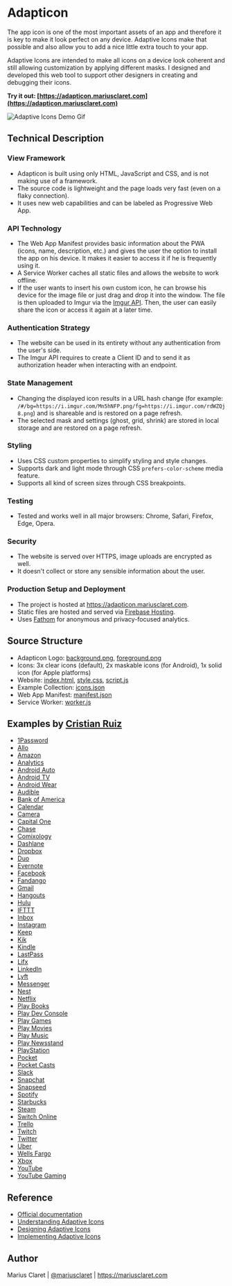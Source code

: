 # Adapticon

The app icon is one of the most important assets of an app and therefore it is key to make it look perfect on any device. Adaptive Icons make that possible and also allow you to add a nice little extra touch to your app.

Adaptive Icons are intended to make all icons on a device look coherent and still allowing customization by applying different masks. I designed and developed this web tool to support other designers in creating and debugging their icons.

**Try it out: [https://adapticon.mariusclaret.com](https://adapticon.mariusclaret.com)**

![Adaptive Icons Demo Gif](https://i.imgur.com/1NCSObR.gif)

## Technical Description

### View Framework
- Adapticon is built using only HTML, JavaScript and CSS, and is not making use of a framework.
- The source code is lightweight and the page loads very fast (even on a flaky connection).
- It uses new web capabilities and can be labeled as Progressive Web App.

### API Technology
- The Web App Manifest provides basic information about the PWA (icons, name, description, etc.) and gives the user the option to install the app on his device. It makes it easier to access it if he is frequently using it.
- A Service Worker caches all static files and allows the website to work offline.
- If the user wants to insert his own custom icon, he can browse his device for the image file or just drag and drop it into the window. The file is then uploaded to Imgur via the [Imgur API](https://apidocs.imgur.com/?version=latest). Then, the user can easily share the icon or access it again at a later time.

### Authentication Strategy
- The website can be used in its entirety without any authentication from the user's side.
- The Imgur API requires to create a Client ID and to send it as authorization header when interacting with an endpoint.

### State Management
- Changing the displayed icon results in a URL hash change (for example: ```/#/bg=https://i.imgur.com/Mn5hNFP.png/fg=https://i.imgur.com/rdWZQj8.png```) and is shareable and is restored on a page refresh.
- The selected mask and settings (ghost, grid, shrink) are stored in local storage and are restored on a page refresh.

### Styling
- Uses CSS custom properties to simplify styling and style changes.
- Supports dark and light mode through CSS ```prefers-color-scheme``` media feature.
- Supports all kind of screen sizes through CSS breakpoints.

### Testing
- Tested and works well in all major browsers: Chrome, Safari, Firefox, Edge, Opera.

### Security
- The website is served over HTTPS, image uploads are encrypted as well.
- It doesn't collect or store any sensible information about the user.

### Production Setup and Deployment
- The project is hosted at https://adapticon.mariusclaret.com.
- Static files are hosted and served via [Firebase Hosting](https://firebase.google.com/docs/hosting).
- Uses [Fathom](https://usefathom.com) for anonymous and privacy-focused analytics.


## Source Structure

- Adapticon Logo: [background.png](source/background.png), [foreground.png](source/foreground.png)
- Icons: 3x clear icons (default), 2x maskable icons (for Android), 1x solid icon (for Apple platforms)
- Website: [index.html](source/index.html), [style.css](source/style.css), [script.js](source/script.js)
- Example Collection: [icons.json](source/icons.json)
- Web App Manifest: [manifest.json](source/manifest.json)
- Service Worker: [worker.js](source/worker.js)


## Examples by [Cristian Ruiz](https://twitter.com/razgriz94)

- [1Password](https://adapticon.mariusclaret.com/#/bg=https://i.imgur.com/3ebsVcl.png/fg=https://i.imgur.com/y1Tf4cI.png)
- [Allo](https://adapticon.mariusclaret.com/#/bg=https://i.imgur.com/sYQAZ2n.png/fg=https://i.imgur.com/848hNWq.png)
- [Amazon](https://adapticon.mariusclaret.com/#/bg=https://i.imgur.com/afWBHRK.png/fg=https://i.imgur.com/IlJ23bx.png)
- [Analytics](https://adapticon.mariusclaret.com/#/bg=https://i.imgur.com/MxeQtFR.png/fg=https://i.imgur.com/1KlOVri.png)
- [Android Auto](https://adapticon.mariusclaret.com/#/bg=https://i.imgur.com/BWcurBg.png/fg=https://i.imgur.com/9QGWfKW.png)
- [Android TV](https://adapticon.mariusclaret.com/#/bg=https://i.imgur.com/tgVDPju.png/fg=https://i.imgur.com/k8AUwtE.png)
- [Android Wear](https://adapticon.mariusclaret.com/#/bg=https://i.imgur.com/Y2t2u4D.png/fg=https://i.imgur.com/XL2kmSC.png)
- [Audible](https://adapticon.mariusclaret.com/#/bg=https://i.imgur.com/1nA2vM1.png/fg=https://i.imgur.com/4vCCazm.png)
- [Bank of America](https://adapticon.mariusclaret.com/#/bg=https://i.imgur.com/2iLgPyf.png/fg=https://i.imgur.com/SND1akf.png)
- [Calendar](https://adapticon.mariusclaret.com/#/bg=https://i.imgur.com/VtPCqAP.png/fg=https://i.imgur.com/tAkan1R.png)
- [Camera](https://adapticon.mariusclaret.com/#/bg=https://i.imgur.com/wS0CDdJ.png/fg=https://i.imgur.com/mgqgRdL.png)
- [Capital One](https://adapticon.mariusclaret.com/#/bg=https://i.imgur.com/2Xm8Kux.png/fg=https://i.imgur.com/4CWr2Wh.png)
- [Chase](https://adapticon.mariusclaret.com/#/bg=https://i.imgur.com/c4TRGdE.png/fg=https://i.imgur.com/d1QAw2r.png)
- [Comixology](https://adapticon.mariusclaret.com/#/bg=https://i.imgur.com/SbabKXG.png/fg=https://i.imgur.com/KETe10p.png)
- [Dashlane](https://adapticon.mariusclaret.com/#/bg=https://i.imgur.com/WrQXZkJ.png/fg=https://i.imgur.com/p6ffqzM.png)
- [Dropbox](https://adapticon.mariusclaret.com/#/bg=https://i.imgur.com/9Xp3xdL.png/fg=https://i.imgur.com/rLtlKRJ.png)
- [Duo](https://adapticon.mariusclaret.com/#/bg=https://i.imgur.com/ET8WqDt.png/fg=https://i.imgur.com/2NjNpDj.png)
- [Evernote](https://adapticon.mariusclaret.com/#/bg=https://i.imgur.com/7eXDCi4.png/fg=https://i.imgur.com/uBnxkhh.png)
- [Facebook](https://adapticon.mariusclaret.com/#/bg=https://i.imgur.com/JkY3gGq.png/fg=https://i.imgur.com/DTMRoDL.png)
- [Fandango](https://adapticon.mariusclaret.com/#/bg=https://i.imgur.com/h37BE7b.png/fg=https://i.imgur.com/Vu9JflT.png)
- [Gmail](https://adapticon.mariusclaret.com/#/bg=https://i.imgur.com/xH8giB9.png/fg=https://i.imgur.com/UrC5BGA.png)
- [Hangouts](https://adapticon.mariusclaret.com/#/bg=https://i.imgur.com/iB4ReNR.png/fg=https://i.imgur.com/tZNFhzm.png)
- [Hulu](https://adapticon.mariusclaret.com/#/bg=https://i.imgur.com/dQkVgXE.png/fg=https://i.imgur.com/1iSdJy3.png)
- [IFTTT](https://adapticon.mariusclaret.com/#/bg=https://i.imgur.com/5FxPMfM.png/fg=https://i.imgur.com/0AK2ZKd.png)
- [Inbox](https://adapticon.mariusclaret.com/#/bg=https://i.imgur.com/3TQuRfQ.png/fg=https://i.imgur.com/H24K8U9.png)
- [Instagram](https://adapticon.mariusclaret.com/#/bg=https://i.imgur.com/HT4uj1f.png/fg=https://i.imgur.com/P3aoVI3.png)
- [Keep](https://adapticon.mariusclaret.com/#/bg=https://i.imgur.com/utYY1wR.png/fg=https://i.imgur.com/hgvNxGB.png)
- [Kik](https://adapticon.mariusclaret.com/#/bg=https://i.imgur.com/Rjf0KOi.png/fg=https://i.imgur.com/s9uqPS7.png)
- [Kindle](https://adapticon.mariusclaret.com/#/bg=https://i.imgur.com/EoYZL6e.png/fg=https://i.imgur.com/GdWOFZU.png)
- [LastPass](https://adapticon.mariusclaret.com/#/bg=https://i.imgur.com/OTqwHCc.png/fg=https://i.imgur.com/HSrlfqH.png)
- [Lifx](https://adapticon.mariusclaret.com/#/bg=https://i.imgur.com/gx30bO4.png/fg=https://i.imgur.com/iyXdeX8.png)
- [LinkedIn](https://adapticon.mariusclaret.com/#/bg=https://i.imgur.com/xxk4MtC.png/fg=https://i.imgur.com/ggu7MkX.png)
- [Lyft](https://adapticon.mariusclaret.com/#/bg=https://i.imgur.com/KUCUCkE.png/fg=https://i.imgur.com/IRLP5Hf.png)
- [Messenger](https://adapticon.mariusclaret.com/#/bg=https://i.imgur.com/allNHM7.png/fg=https://i.imgur.com/Y7fpThf.png)
- [Nest](https://adapticon.mariusclaret.com/#/bg=https://i.imgur.com/F3z0YCM.png/fg=https://i.imgur.com/Pl79UJt.png)
- [Netflix](https://adapticon.mariusclaret.com/#/bg=https://i.imgur.com/qBRxIdj.png/fg=https://i.imgur.com/97vSLYp.png)
- [Play Books](https://adapticon.mariusclaret.com/#/bg=https://i.imgur.com/HVO2VRi.png/fg=https://i.imgur.com/aMjcMwd.png)
- [Play Dev Console](https://adapticon.mariusclaret.com/#/bg=https://i.imgur.com/lUBXf1K.png/fg=https://i.imgur.com/0NeSmii.png)
- [Play Games](https://adapticon.mariusclaret.com/#/bg=https://i.imgur.com/qlugh7Y.png/fg=https://i.imgur.com/u4mXnWr.png)
- [Play Movies](https://adapticon.mariusclaret.com/#/bg=https://i.imgur.com/16UDXEW.png/fg=https://i.imgur.com/beWoJuy.png)
- [Play Music](https://adapticon.mariusclaret.com/#/bg=https://i.imgur.com/30tX7lI.png/fg=https://i.imgur.com/M8FksEJ.png)
- [Play Newsstand](https://adapticon.mariusclaret.com/#/bg=https://i.imgur.com/ZtKUoVC.png/fg=https://i.imgur.com/4fIhxto.png)
- [PlayStation](https://adapticon.mariusclaret.com/#/bg=https://i.imgur.com/xqNSx0b.png/fg=https://i.imgur.com/gsakVnj.png)
- [Pocket](https://adapticon.mariusclaret.com/#/bg=https://i.imgur.com/GW5t5hl.png/fg=https://i.imgur.com/vtPy61m.png)
- [Pocket Casts](https://adapticon.mariusclaret.com/#/bg=https://i.imgur.com/kk9lOl3.png/fg=https://i.imgur.com/aXhMb1Y.png)
- [Slack](https://adapticon.mariusclaret.com/#/bg=https://i.imgur.com/iqGpQCh.png/fg=https://i.imgur.com/jceH9gr.png)
- [Snapchat](https://adapticon.mariusclaret.com/#/bg=https://i.imgur.com/mHImX8o.png/fg=https://i.imgur.com/423I5LZ.png)
- [Snapseed](https://adapticon.mariusclaret.com/#/bg=https://i.imgur.com/4eK9qQt.png/fg=https://i.imgur.com/Lel2WGg.png)
- [Spotify](https://adapticon.mariusclaret.com/#/bg=https://i.imgur.com/5EW3oEt.png/fg=https://i.imgur.com/GtwjYvU.png)
- [Starbucks](https://adapticon.mariusclaret.com/#/bg=https://i.imgur.com/elzMa8W.png/fg=https://i.imgur.com/arnCc4k.png)
- [Steam](https://adapticon.mariusclaret.com/#/bg=https://i.imgur.com/e4tLGWv.png/fg=https://i.imgur.com/KGJOPND.png)
- [Switch Online](https://adapticon.mariusclaret.com/#/bg=https://i.imgur.com/Y5CYQMj.png/fg=https://i.imgur.com/ieSbH8q.png)
- [Trello](https://adapticon.mariusclaret.com/#/bg=https://i.imgur.com/CD4Jf8n.png/fg=https://i.imgur.com/1aujGUf.png)
- [Twitch](https://adapticon.mariusclaret.com/#/bg=https://i.imgur.com/zMDV1qM.png/fg=https://i.imgur.com/d3aebWj.png)
- [Twitter](https://adapticon.mariusclaret.com/#/bg=https://i.imgur.com/mB3kBWf.png/fg=https://i.imgur.com/Js40f4a.png)
- [Uber](https://adapticon.mariusclaret.com/#/bg=https://i.imgur.com/D6arBsk.png/fg=https://i.imgur.com/C1D2yFl.png)
- [Wells Fargo](https://adapticon.mariusclaret.com/#/bg=https://i.imgur.com/AJ3vkUG.png/fg=https://i.imgur.com/8icAsQ6.png)
- [Xbox](https://adapticon.mariusclaret.com/#/bg=https://i.imgur.com/8fDdXF0.png/fg=https://i.imgur.com/6CGPfDF.png)
- [YouTube](https://adapticon.mariusclaret.com/#/bg=https://i.imgur.com/MxLNcXK.png/fg=https://i.imgur.com/reUWG8i.png)
- [YouTube Gaming](https://adapticon.mariusclaret.com/#/bg=https://i.imgur.com/ULAAwhP.png/fg=https://i.imgur.com/rWD90Bi.png)

## Reference

- [Official documentation](https://developer.android.com/guide/practices/ui_guidelines/icon_design_adaptive.html)
- [Understanding Adaptive Icons](https://medium.com/google-design/understanding-android-adaptive-icons-cee8a9de93e2)
- [Designing Adaptive Icons](https://medium.com/google-design/designing-adaptive-icons-515af294c783)
- [Implementing Adaptive Icons](https://medium.com/google-developers/implementing-adaptive-icons-1e4d1795470e)

## Author

Marius Claret | [@mariusclaret](https://twitter.com/mariusclaret) | https://mariusclaret.com
